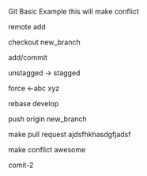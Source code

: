Git Basic Example
this will make conflict

remote add

checkout new_branch

add/commit


unstagged -> stagged

 force <-abc xyz

rebase develop

push origin new_branch

make pull request
 ajdsfhkhasdgfjadsf

 make conflict awesome


comit-2
